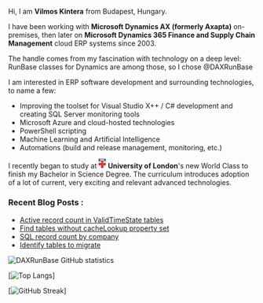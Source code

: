 Hi, I am **Vilmos Kintera** from Budapest, Hungary.

I have been working with **Microsoft Dynamics AX (formerly Axapta)** on-premises, then later on **Microsoft Dynamics 365 Finance and Supply Chain Management** cloud ERP systems since 2003.


The handle comes from my fascination with technology on a deep level: RunBase classes for Dynamics are among those, so I chose @DAXRunBase


I am interested in ERP software development and surrounding technologies, to name a few:
- Improving the toolset for Visual Studio X++ / C# development and creating SQL Server monitoring tools
- Microsoft Azure and cloud-hosted technologies
- PowerShell scripting
- Machine Learning and Artificial Intelligence
- Automations (build and release management, monitoring, etc.)


I recently began to study at <img src="./University_of_London_coat_of_arms.svg" width=15px> **University of London**'s new World Class to finish my Bachelor in Science Degree. The curriculum introduces adoption of a lot of current, very exciting and relevant advanced technologies.

### Recent Blog Posts :

<!-- BLOG-POST-LIST:START -->
- [Active record count in ValidTimeState tables](https://www.daxrunbase.com/2022/03/31/active-record-count-in-validtimestate-tables/)
- [Find tables without cacheLookup property set](https://www.daxrunbase.com/2022/03/31/find-tables-without-cachelookup-property-set/)
- [SQL record count by company](https://www.daxrunbase.com/2022/03/31/sql-record-count-by-company/)
- [Identify tables to migrate](https://www.daxrunbase.com/2022/03/31/identify-tables-to-migrate/)
<!-- BLOG-POST-LIST:END -->

![DAXRunBase GitHub statistics](https://github-readme-stats.vercel.app/api?username=DAXRunBase&show_icons=true&theme=merko)

[![Top Langs](https://github-readme-stats.vercel.app/api/top-langs/?username=DAXRunBase&layout=compact&theme=merko)]

[![GitHub Streak](http://github-readme-streak-stats.herokuapp.com?user=DAXRunBase&theme=merko&background=000000&mode=weekly)]
